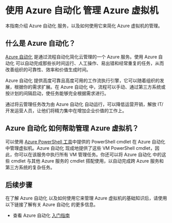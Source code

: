 <properties pageTitle="使用 Azure Automation 管理 Azure 虚拟机" description="了解如何使用 Azure Automation 服务来方便管理 Azure 虚拟机。" services="automation, virtual-machines" documentationCenter="" authors="jodoglevy" manager="eamono" editor="Eric Chen"/>
<tags ms.service="automation, virtual-machines"
    ms.date="02/20/2015"
    wacn.date="04/11/2015"
    />

# 使用 Azure 自动化 管理 Azure 虚拟机

本指南介绍 Azure 自动化 服务，以及如何使用它来简化 Azure 虚拟机的管理。

## 什么是 Azure 自动化？

[Azure 自动化](/documentation/services/automation) 是通过流程自动化简化云管理的一个 Azure 服务。使用 Azure 自动化 可以自动完成那些长时间运行、人工操作、易出错和经常重复的任务，从而改善组织的可靠性、效率和价值生成时间。

Azure 自动化 提供高度可靠且高度可用的工作流执行引擎，它可以随着组织的发展，根据你的需求扩展。在 Azure 自动化 中，流程可以手动、通过第三方系统或按计划的间隔启动，使任务能够完全根据需求进行。

通过将云管理任务改为由 Azure 自动化 自动运行，可以降低运营开销，解放 IT/开发运营人员，让他们将精力集中在增加企业价值的工作上。 


## Azure 自动化 如何帮助管理 Azure 虚拟机？

可以使用 [Azure PowerShell 工具](https://msdn.microsoft.com/zh-CN/library/azure/jj156055.aspx)中提供的 PowerShell cmdlet 在 Azure 自动化 中管理虚拟机。Azure 自动化 现成地提供了这些 VM PowerShell cmdlet，因此，你可以在该服务中执行所有 VM 管理任务。你还可以将 Azure 自动化 中的这些 cmdlet 与其他 Azure 服务的 cmdlet 搭配使用，以自动完成跨 Azure 服务和第三方系统的复杂任务。


## 后续步骤

在了解 Azure 自动化 以及如何使用它来管理 Azure 虚拟机的基础知识后，请使用以下链接了解有关 Azure 自动化 的更多信息。

* 查看 Azure 自动化 [入门指南](/documentation/articles/automation-create-runbook-from-samples)
